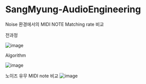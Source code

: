 # SangMyung-AudioEngineering

Noise 환경에서의 MIDI NOTE Matching rate 비교 

전과정 

![image](https://github.com/seolinhye/SangMyung-AudioEngineering/assets/74964809/e55ca2e7-f904-416d-9041-3dc8244c6b0f)


Algorithm 

![image](https://github.com/seolinhye/SangMyung-AudioEngineering/assets/74964809/87650639-c529-4112-b015-39aac6f47bf2)


노이즈 유무 MIDI note 비교
![image](https://github.com/seolinhye/SangMyung-AudioEngineering/assets/74964809/bd76da57-c5c1-444a-a7fe-45ad0cf09e52)


